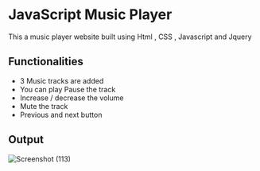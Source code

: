 # JavaScript Music Player

This a music player website built using Html , CSS , Javascript and Jquery 

## Functionalities 

- 3 Music tracks are added
- You can play Pause the track
- Increase / decrease the volume
- Mute the track
- Previous and next button

## Output 

![Screenshot (113)](https://user-images.githubusercontent.com/51138087/109796174-af541480-7bcc-11eb-871a-4e179d90b389.png)
